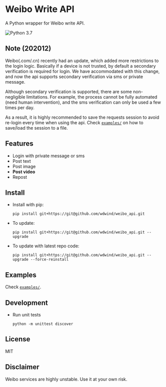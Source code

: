 # Weibo Write API

A Python wrapper for Weibo write API.

![Python 3.7](https://img.shields.io/badge/Python-3.7-3776ab.svg?maxAge=2592000)

## Note (202012)

Weibo(.com/.cn) recently had an update, which added more restrictions to the login logic. Basically if a device is not trusted, by default a secondary verification is required for login. We have accommodated with this change, and now the api supports secondary verification via sms or private message. 

Although secondary verification is supported, there are some non-negligible limitations. For example, the process cannot be fully automated (need human intervention), and the sms verification can only be used a few times per day. 

As a result, it is highly recommended to save the requests session to avoid re-login every time when using the api. Check [``examples/``](examples/) on how to save/load the session to a file. 

## Features

* Login with private message or sms
* Post text
* Post image
* **Post video**
* Repost

## Install

* Install with pip:
  ```
  pip install git+https://git@github.com/wdwind/weibo_api.git
  ```

* To update:
  ```
  pip install git+https://git@github.com/wdwind/weibo_api.git --upgrade
  ```

* To update with latest repo code:
  ```
  pip install git+https://git@github.com/wdwind/weibo_api.git --upgrade --force-reinstall
  ```

## Examples

Check [``examples/``](examples/). 

## Development

* Run unit tests
  ```
  python -m unittest discover
  ```

## License

MIT

## Disclaimer

Weibo services are highly unstable. Use it at your own risk.

